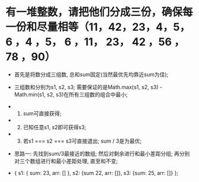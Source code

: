 



# 有一堆整数，请把他们分成三份，确保每一份和尽量相等（11，42，23，4，5，6 ，4 ，5， 6 ，11， 23， 42 ，56 ，78 ，90）

* 首先是将数分成三组数, 总和sum固定(当然最优先均靠近sum为佳);
* 三组数和分别为s1, s2, s3; 需要保证的是Math.max(s1, s2, s3) - Math.min(s1, s2, s3)在所有三组数的组合中最小;
* 1. sum可直接获得;
* 2. 已知任意s1, s2即可获得s3;
* 3. 若s1 === s2 === s3可直接退出; sum / 3是为最优;

* 思路一: 先找到sum/3最接近的数组; 然后对剩余进行和最小差距分组; 再分别对三个数组进行和最小差距处理, 直至和不变;
* { s1: { sum: 23, arr: [] }, s2: {sum 22, arr: []}, s3: {sum: 25, arr: []} };



